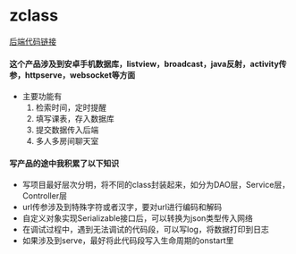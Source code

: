 # zclass
[后端代码链接](https://github.com/arnojack/zclass_back)
#### 这个产品涉及到安卓手机数据库，listview，broadcast，java反射，activity传参，httpserve，websocket等方面
- 主要功能有
  1. 检索时间，定时提醒
  2. 填写课表，存入数据库
  3. 提交数据传入后端
  4. 多人多房间聊天室

#### 写产品的途中我积累了以下知识
- 写项目最好层次分明，将不同的class封装起来，如分为DAO层，Service层，Controller层
- url传参涉及到特殊字符或者汉字，要对url进行编码和解码
- 自定义对象实现Serializable接口后，可以转换为json类型传入网络
- 在调试过程中，遇到无法调试的代码段，可以写log，将数据打印到日志
- 如果涉及到serve，最好将此代码段写入生命周期的onstart里
